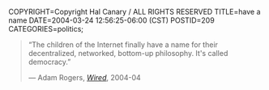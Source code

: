 COPYRIGHT=Copyright Hal Canary / ALL RIGHTS RESERVED
TITLE=have a name
DATE=2004-03-24 12:56:25-06:00 (CST)
POSTID=209
CATEGORIES=politics;

> “The children of the Internet finally have a name for their decentralized, networked, bottom-up philosophy. It's called democracy.”
> 
> — Adam Rogers, [_Wired_](http://wired.com/), 2004-04
